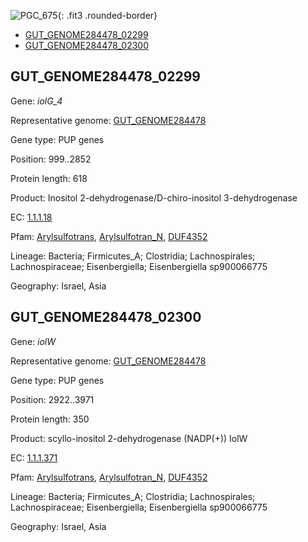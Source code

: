 ![PGC_675](../static/images/Clusters_figure/PGC_675.jpg){: .fit3 .rounded-border}

<ul id="myTab" class="nav nav-tabs">
  <li class="active">
        <a href="#tab1" data-toggle="tab">GUT_GENOME284478_02299</a>
  </li>
<li><a href="#tab2" data-toggle="tab">GUT_GENOME284478_02300</a></li>
</ul>

<div id="myTabContent" class="tab-content">
  <div class="tab-pane fade in active" id="tab1">

<h2 id="GUT_GENOME284478_02299">GUT_GENOME284478_02299</h2>
<p>Gene: <em>iolG_4</em>
<p>Representative genome: <a href="https://www.ebi.ac.uk/metagenomics/genomes/MGYG-HGUT-03702">GUT_GENOME284478</a></p>
<p>Gene type: PUP genes</p>
<p>Position: 999..2852</p>
<p>Protein length: 618</p>
<p>Product: Inositol 2-dehydrogenase/D-chiro-inositol 3-dehydrogenase</p>
<p>EC: <a href="https://www.brenda-enzymes.org/enzyme.php?ecno=1.1.1.18">1.1.1.18</a></p>
<p>Pfam: <a href="http://pfam.xfam.org/family/Arylsulfotrans">Arylsulfotrans</a>, <a href="http://pfam.xfam.org/family/Arylsulfotran_N">Arylsulfotran_N</a>, <a href="http://pfam.xfam.org/family/DUF4352">DUF4352</a></p>
<p>Lineage: Bacteria; Firmicutes_A; Clostridia; Lachnospirales; Lachnospiraceae; Eisenbergiella; Eisenbergiella sp900066775</p>
<p>Geography: Israel, Asia</p>
  </div>

  <div class="tab-pane fade" id="tab2">

<h2 id="GUT_GENOME284478_02300">GUT_GENOME284478_02300</h2>
<p>Gene: <em>iolW</em></p>
<p>Representative genome: <a href="https://www.ebi.ac.uk/metagenomics/genomes/MGYG-HGUT-03702">GUT_GENOME284478</a></p>
<p>Gene type: PUP genes</p>
<p>Position: 2922..3971</p>
<p>Protein length: 350</p>
<p>Product: scyllo-inositol 2-dehydrogenase (NADP(+)) IolW</p>
<p>EC: <a href="https://www.brenda-enzymes.org/enzyme.php?ecno=1.1.1.371">1.1.1.371</a></p>
<p>Pfam: <a href="http://pfam.xfam.org/family/Arylsulfotrans">Arylsulfotrans</a>, <a href="http://pfam.xfam.org/family/Arylsulfotran_N">Arylsulfotran_N</a>, <a href="http://pfam.xfam.org/family/DUF4352">DUF4352</a></p>
<p>Lineage: Bacteria; Firmicutes_A; Clostridia; Lachnospirales; Lachnospiraceae; Eisenbergiella; Eisenbergiella sp900066775</p>
<p>Geography: Israel, Asia</p>

  </div>
</div>
